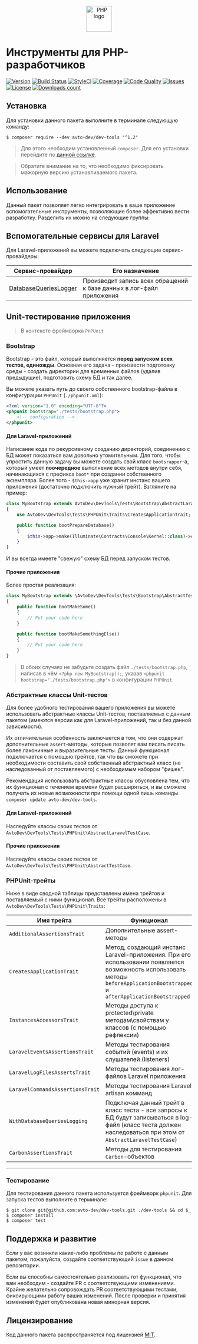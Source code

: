 <p align="center">
  <img alt="PHP logo" src="https://hsto.org/webt/0v/qb/0p/0vqb0pp6ntyyd8mbdkkj0wsllwo.png" width="70" height="70" />
</p>

# Инструменты для PHP-разработчиков

[![Version][badge_version]][link_packagist]
[![Build Status][badge_build_status]][link_build_status]
[![StyleCI][badge_styleci]][link_styleci]
[![Coverage][badge_coverage]][link_coverage]
[![Code Quality][badge_quality]][link_coverage]
[![Issues][badge_issues]][link_issues]
[![License][badge_license]][link_license]
[![Downloads count][badge_downloads_count]][link_packagist]

## Установка

Для установки данного пакета выполните в терминале следующую команду:

```shell
$ composer require --dev avto-dev/dev-tools "^1.2"
```

> Для этого необходим установленный `composer`. Для его установки перейдите по [данной ссылке][getcomposer].

> Обратите внимание на то, что необходимо фиксировать мажорную версию устанавливаемого пакета.

## Использование

Данный пакет позволяет легко интегрировать в ваше приложение вспомогательные инструменты, позволяющие более эффективно вести разработку. Разделить их можно на следующие группы:

## Вспомогательные сервисы для Laravel

Для Laravel-приложений вы можете подключать следующие сервис-провайдеры:

Сервис-провайдер | Его назначение
---------------- | --------------
[DatabaseQueriesLogger](./src/Laravel/DatabaseQueriesLogger/ServiceProvider.php) | Производит запись всех обращений к базе данных в лог-файл приложения

## Unit-тестирование приложения

> В контексте фреймворка `PHPUnit`

### Bootstrap

Bootstrap - это файл, который выполняется **перед запуском всех тестов, единожды**. Основная его задача - произвести подготовку среды - создать директории для временных файлов (удалив предыдущие), подготовить схему БД и так далее.

Вы можете указать путь до своего собственного bootstrap-файла в конфигурации `PHPUnit` (`./phpunit.xml`):

```xml
<?xml version="1.0" encoding="UTF-8"?>
<phpunit bootstrap="./tests/bootstrap.php">
    <!-- configuration -->
</phpunit>
```

#### Для Laravel-приложений

Написание кода по рекурсивному созданию директорий, соединению с БД может показаться вам довольно утомительным. Для того, чтобы упростить данную задачу вы можете создать свой класс `bootsrapper`-а, который умеет **поочередное** выполнение всех методов внутри себя, начинающихся с префикса `boot*` при создании собственного экземпляра. Более того - `$this->app` уже хранит инстанс вашего приложения (достаточно подключить нужный трейт). Взгляните на пример:
 
```php
class MyBootstrap extends AvtoDev\DevTools\Tests\Bootstrap\AbstractLaravelTestsBootstrapper
{
    use AvtoDev\DevTools\Tests\PHPUnit\Traits\CreatesApplicationTrait;

    public function bootPrepareDatabase()
    {
        $this->app->make(Illuminate\Contracts\Console\Kernel::class)->call('migrate:refresh');
    }
}
```

И вы всегда имеете "свежую" схему БД перед запуском тестов.

#### Прочие приложения

Более простая реализация:

```php
class MyBootstrap extends \AvtoDev\DevTools\Tests\Bootstrap\AbstractTestsBootstrapper
{
    public function bootMakeSome()
    {
        // Put your code here
    }

    public function bootMakeSomethingElse()
    {
        // Put your code here
    }
}
```

> В обоих случаях не забудьте создать файл `./tests/bootstrap.php`, написав в нём `<?php new MyBootstrap();`, указав `<phpunit bootstrap="./tests/bootstrap.php">` в конфигурации `PHPUnit`.

### Абстрактные классы Unit-тестов

Для более удобного тестирования вашего приложения вы можете использовать абстрактные классы Unit-тестов, поставляемых с данным пакетом (имеются версии как для Laravel-приложений, так и без данной зависимости).

Их отличительная особенность заключается в том, что они содержат дополнительные `assert`-методы, которые позволят вам писать писать более лаконичные и выразительные тесты. Данный функционал подключается с помощью трейтов, так что вы сможете при необходимости составить свой собственный абстрактный класс (не наследованный от поставляемого) с необходимым набором "фишек".

Рекомендация использовать абстрактные классы обусловлена тем, что их функционал с течением времени будет расширяться, и вы сможете получать их новые возможности при помощи одной лишь команды `composer update avto-dev/dev-tools`.

#### Для Laravel-приложений

Наследуйте классы своих тестов от `AvtoDev\DevTools\Tests\PHPUnit\AbstractLaravelTestCase`.

#### Прочие приложения

Наследуйте классы своих тестов от `AvtoDev\DevTools\Tests\PHPUnit\AbstractTestCase`.

### PHPUnit-трейты

Ниже в виде сводной таблицы представлены имена трейтов и поставляемый с ними функционал. Все трейты расположены в `AvtoDev\DevTools\Tests\PHPUnit\Traits`:

Имя трейта | Функционал
---------- | ----------
`AdditionalAssertionsTrait` | Дополнительные assert-методы
`CreatesApplicationTrait` | Метод, создающий инстанс Laravel-приложения. При его использовании появляется возможность использовать методы `beforeApplicationBootstrapped` и `afterApplicationBootstrapped`
`InstancesAccessorsTrait` | Методы доступа к protected\private методам\свойствам у классов (с помощью рефлексии)
`LaravelEventsAssertionsTrait` | Методы тестирования событий (events) и их слушателей (listeners)
`LaravelLogFilesAssertsTrait` | Методы тестирования лог-файлов Laravel приложения
`LaravelCommandsAssertionsTrait` | Методы тестирования Laravel artisan комманд
`WithDatabaseQueriesLogging` | Подключая данный трейт в класс теста - все запросы к БД будут записываться в log-файл (класс теста должен наследоваться при этом от `AbstractLaravelTestCase`) 
`CarbonAssertionsTrait` | Методы для тестирования `Carbon`-объектов

-----

### Тестирование

Для тестирования данного пакета используется фреймворк `phpunit`. Для запуска тестов выполните в терминале:

```shell
$ git clone git@github.com:avto-dev/dev-tools.git ./dev-tools && cd $_
$ composer install
$ composer test
```

## Поддержка и развитие

Если у вас возникли какие-либо проблемы по работе с данным пакетом, пожалуйста, создайте соответствующий `issue` в данном репозитории.

Если вы способны самостоятельно реализовать тот функционал, что вам необходим - создайте PR с соответствующими изменениями. Крайне желательно сопровождать PR соответствующими тестами, фиксирующими работу ваших изменений. После проверки и принятия изменений будет опубликована новая минорная версия.

## Лицензирование

Код данного пакета распространяется под лицензией [MIT][link_license].

[badge_version]:https://img.shields.io/packagist/v/avto-dev/dev-tools.svg?style=flat&maxAge=30
[badge_downloads_count]:https://img.shields.io/packagist/dt/avto-dev/dev-tools.svg?style=flat&maxAge=30
[badge_license]:https://img.shields.io/packagist/l/avto-dev/dev-tools.svg?style=flat&maxAge=30
[badge_build_status]:https://scrutinizer-ci.com/g/avto-dev/dev-tools/badges/build.png?b=master
[badge_styleci]:https://styleci.io/repos/133380335/shield
[badge_coverage]:https://scrutinizer-ci.com/g/avto-dev/dev-tools/badges/coverage.png?b=master
[badge_quality]:https://scrutinizer-ci.com/g/avto-dev/dev-tools/badges/quality-score.png?b=master
[badge_issues]:https://img.shields.io/github/issues/avto-dev/dev-tools.svg?style=flat&maxAge=30
[link_packagist]:https://packagist.org/packages/avto-dev/dev-tools
[link_styleci]:https://styleci.io/repos/133380335/
[link_license]:https://github.com/avto-dev/dev-tools/blob/master/LICENSE
[link_build_status]:https://scrutinizer-ci.com/g/avto-dev/dev-tools/build-status/master
[link_coverage]:https://scrutinizer-ci.com/g/avto-dev/dev-tools/?branch=master
[link_issues]:https://github.com/avto-dev/dev-tools/issues
[getcomposer]:https://getcomposer.org/download/
